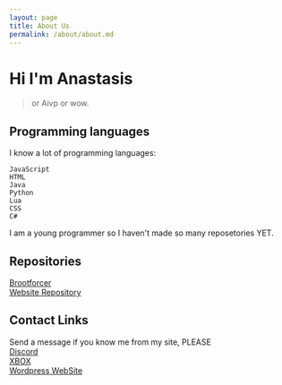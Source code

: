 ```yaml
---
layout: page
title: About Us
permalink: /about/about.md
---
```

# Hi I'm Anastasis
> or Aivp or wow.
## Programming languages
I know a lot of programming languages:
```
JavaScript
HTML
Java
Python
Lua
CSS
C#
```
I am a young programmer so I haven't made so many reposetories YET.
## Repositories
[Brootforcer](https://github.com/Anstasis1175/Brootforcer)\
[Website Repository](https://github.com/Anstasis1175/anastasis1175.github.io)
## Contact Links
Send a message if you know me from my site, PLEASE\
[Discord](https://discord.com/users/1326910969045323806)\
[XBOX](https://account.xbox.com/profile?gamertag=Anastasis#1175)\
[Wordpress WebSite](https://aivp3.wordpress.com)
